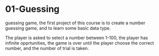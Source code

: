 # 01-Guessing
guessing game, the first project of this course is to create a number guessing game, and to learn some basic data type.

The player is asked to select a number between 1-100, the player has infinite opprtunities, the game is over until the player choose the correct number, and the number of trial is taken.
